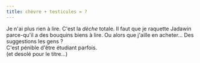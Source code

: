 ```yaml
---
title: chèvre + testicules = ?
---
```


Je n'ai plus rien à lire. C'est la _dèche_ totale. Il faut que je raquette
Jadawin parce-qu'il a des bouquins biens à lire. Ou alors que j'aille en
acheter... Des suggestions les gens ?  
C'est pénible d'être étudiant parfois.  
(et desolé pour le titre...)

